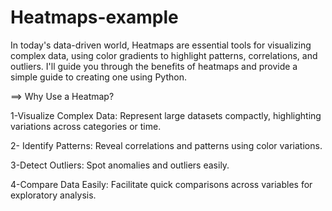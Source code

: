 # Heatmaps-example
In today's data-driven world, Heatmaps are essential tools for visualizing complex data, using color gradients to highlight patterns, correlations, and outliers.
I'll guide you through the benefits of heatmaps and provide a simple guide to creating one using Python.


==> Why Use a Heatmap?

1-Visualize Complex Data:  Represent large datasets compactly, highlighting variations across categories or time.

2- Identify Patterns: Reveal correlations and patterns using color variations.

3-Detect Outliers: Spot anomalies and outliers easily.

4-Compare Data Easily: Facilitate quick comparisons across variables for exploratory analysis.

